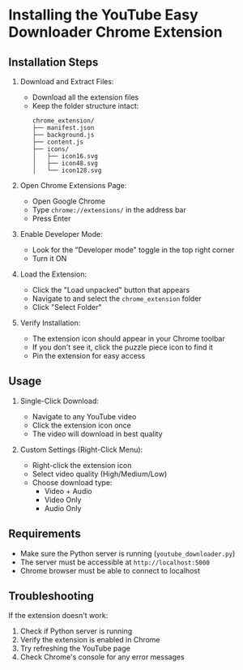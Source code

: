 # Installing the YouTube Easy Downloader Chrome Extension

## Installation Steps

1. Download and Extract Files:
   - Download all the extension files
   - Keep the folder structure intact:
     ```
     chrome_extension/
     ├── manifest.json
     ├── background.js
     ├── content.js
     ├── icons/
     │   ├── icon16.svg
     │   ├── icon48.svg
     │   └── icon128.svg
     ```

2. Open Chrome Extensions Page:
   - Open Google Chrome
   - Type `chrome://extensions/` in the address bar
   - Press Enter

3. Enable Developer Mode:
   - Look for the "Developer mode" toggle in the top right corner
   - Turn it ON

4. Load the Extension:
   - Click the "Load unpacked" button that appears
   - Navigate to and select the `chrome_extension` folder
   - Click "Select Folder"

5. Verify Installation:
   - The extension icon should appear in your Chrome toolbar
   - If you don't see it, click the puzzle piece icon to find it
   - Pin the extension for easy access

## Usage

1. Single-Click Download:
   - Navigate to any YouTube video
   - Click the extension icon once
   - The video will download in best quality

2. Custom Settings (Right-Click Menu):
   - Right-click the extension icon
   - Select video quality (High/Medium/Low)
   - Choose download type:
     - Video + Audio
     - Video Only
     - Audio Only

## Requirements

- Make sure the Python server is running (`youtube_downloader.py`)
- The server must be accessible at `http://localhost:5000`
- Chrome browser must be able to connect to localhost

## Troubleshooting

If the extension doesn't work:
1. Check if Python server is running
2. Verify the extension is enabled in Chrome
3. Try refreshing the YouTube page
4. Check Chrome's console for any error messages
